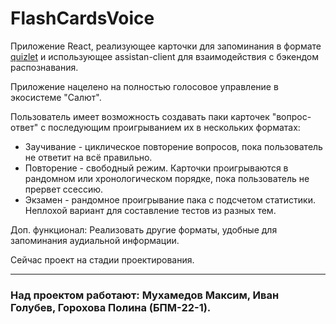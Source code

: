# FlashCardsVoice
Приложение React, реализующее карточки для запоминания в формате [quizlet](https://quizlet.com/ru) и использующее assistan-client для взаимодействия с бэкендом распознавания.

Приложение нацелено на полностью голосовое управление в экосистеме "Салют".

Пользователь имеет возможность создавать паки карточек "вопрос-ответ" с последующим проигрыванием их в нескольких форматах:
* Заучивание - циклическое повторение вопросов, пока пользователь не ответит на всё правильно.
* Повторение - свободный режим. Карточки проигрываются в рандомном или хронологическом порядке, пока пользователь не прервет ссессию.
* Экзамен - рандомное проигрывание пака с подсчетом статистики. Неплохой вариант для составление тестов из разных тем.

Доп. функционал: Реализовать другие форматы, удобные для запоминания аудиальной информации.

Сейчас проект на стадии проектирования.
___
### Над проектом работают: Мухамедов Максим, Иван Голубев, Горохова Полина (БПМ-22-1).
